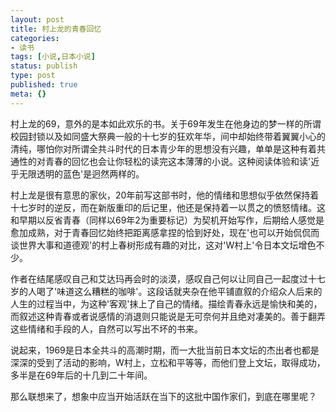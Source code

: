 ```yaml
---
layout: post
title: 村上龙的青春回忆
categories:
- 读书
tags: [小说,日本小说]
status: publish
type: post
published: true
meta: {}
---
```


村上龙的69，意外的是本如此欢乐的书。关于69年发生在他身边的梦一样的所谓校园封锁以及如同盛大祭典一般的十七岁的狂欢年华，间中却始终带着翼翼小心的清纯，哪怕你对所谓全共斗时代的日本青少年的思想没有兴趣，单单是这种有着共通性的对青春的回忆也会让你轻松的读完这本薄薄的小说。这种阅读体验和读'近乎无限透明的蓝色'是迥然两样的。

村上龙是很有意思的家伙，20年前写这部书时，他的情绪和思想似乎依然保持着十七岁时的逆反，而在新版重印的后记里，他还是保持着一以贯之的愤怒情绪。这和早期以反省青春（同样以69年2为重要标记）为契机开始写作，后期给人感觉是愈加成熟，对于青春回忆始终把距离感拿捏的恰到好处，现在'也可以开始侃侃而谈世界大事和道德观'的村上春树形成有趣的对比，这对'W村上'令日本文坛增色不少。

作者在结尾感叹自己和艾达玛再会时的淡漠，感叹自己何以让同自己一起度过十七岁的人喝了'味道这么糟糕的咖啡'。这段话就夹杂在他平铺直叙的介绍众人后来的人生的过程当中，为这种'客观'抹上了自己的情绪。描绘青春永远是愉快和美的，而叙述这种青春或者说感情的消退则只能说是无可奈何并且绝对凄美的。善于翻弄这些情绪和手段的人，自然可以写出不坏的书来。

说起来，1969是日本全共斗的高潮时期，而一大批当前日本文坛的杰出者也都是深深的受到了活动的影响，W村上，立松和平等等，而他们登上文坛，取得成功，多半是在69年后的十几到二十年间。

那么联想来了，想象中应当开始活跃在当下的这批中国作家们，到底在哪里呢？

